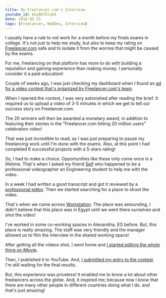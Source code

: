 ```yaml
---
title: My Freelancer.com's Interview
youtube_id: bSyBkTGlub4
date: 2016-05-15
tags: [Freelancer, WebDev, Interview]
---
```


I usually have a rule to not work for a month before my finals exams in college. It's not just to help me study, but also to keep my rating on [Freelancer.com](http://freelancer.com) safe and to isolate it from the worries that might be caused by the exams.

For me, freelancing on that platform has more to do with building a reputation and gaining experience than making money. I personally consider it a paid education!

Couple of weeks ago, I was just checking my dashboard when I found an [ad for a video contest that's organized by Freelancer.com's team](https://www.freelancer.com/contest/Tell-us-how-Freelancercom-has-changed-your-life-and-win-Winners-399872.html).

When I opened the contest, I was very astonished after reading the brief. It required us to upload a video of 3-5 minutes in which we get to tell our success story on Freelancer.com.

The 20 winners will then be awarded a monetary award, in addition to featuring their stories in the "Freelancer.com hitting 20 million users" celebration video!

That was just incredible to read; as I was just preparing to pause my freelancing work until I'm done with the exams. Also, at this point I had completed 6 successful projects with a 5-stars rating!

So, I had to make a choice. Opportunities like these only come once in a lifetime. That's when I asked my friend [Seif](https://www.facebook.com/Swod.Seif.Epee) who happened to be a professional videographer an Engineering student to help me with the video.

In a week I had written a good transcript and got it reviewed by a [professional editor](https://www.fiverr.com/alecross). Then we started searching for a place to shoot the video.

That's when we came across [Workstation](http://workstation-eg.co/). The place was astounding, I didn't believe that this place was in Egypt until we went there ourselves and shot the video!

I've worked in some co-working spaces in Alexandria, EG before. But, this place is really amazing. The staff was very friendly and the manager allowed us to film the interview in the shared working space!

After getting all the videos shot, I went home and [I started editing the whole thing on iMovie](https://www.instagram.com/p/BFb8N67zCCV/?taken-by=amrsekilly).

Then, I published it to YouTube. And, [I submitted my entry to the contest](https://www.freelancer.com/contest/Tell-us-how-Freelancercom-has-changed-your-life-and-win-Winners-399872-byentry-9070658.html). I'm still waiting for the final results.

But, this experience was priceless! It enabled me to know a lot about other freelancers across the globe. And, it inspired me; because now I know that there are many other people in different countries doing what I do. and that's just amazing!   
